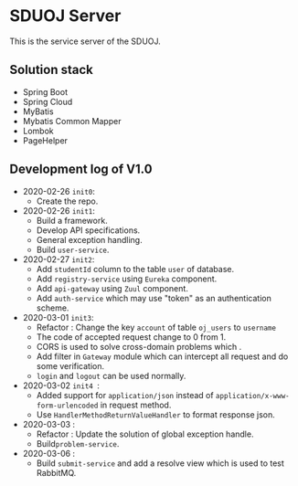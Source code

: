 # SDUOJ Server

This is the service server of the SDUOJ.

## Solution stack

*   Spring Boot
*   Spring Cloud
*   MyBatis
*   Mybatis Common Mapper
*   Lombok
*   PageHelper

## Development log of V1.0

*   2020-02-26 `init0`:
    *   Create the repo.
*   2020-02-26 `init1`:
    *   Build a framework.
    *   Develop API specifications.
    *   General exception handling.
    *   Build `user-service`.
*   2020-02-27 `init2`:
    *   Add `studentId` column to the table `user`  of database.
    *   Add `registry-service` using `Eureka` component.
    *   Add `api-gateway` using `Zuul` component.
    *   Add `auth-service` which may use "token" as an authentication scheme.
*   2020-03-01 `init3`:
    *   Refactor : Change the key `account` of table `oj_users` to `username`
    *   The code of accepted request change to 0 from 1.
    *   CORS is used to solve cross-domain problems which .
    *   Add filter in `Gateway` module which can intercept all request and do some verification.
    *   `login` and `logout` can be used normally.
*   2020-03-02 `init4 `:
    *   Added support for  `application/json` instead of `application/x-www-form-urlencoded` in request method.
    *   Use `HandlerMethodReturnValueHandler` to format response json.
*   2020-03-03 :
    *   Refactor : Update the solution of global exception handle.
    *   Build`problem-service`.
*   2020-03-06 :
    *   Build `submit-service` and add a resolve view which is used to test RabbitMQ.

